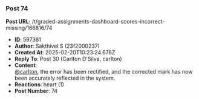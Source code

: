 ### Post 74
**Post URL**: /t/graded-assignments-dashboard-scores-incorrect-missing/166816/74
- **ID**: 597361
- **Author**: Sakthivel S (23f2000237)
- **Created At**: 2025-02-20T10:23:24.676Z
- **Reply To**: Post 30 (Carlton D'Silva, carlton)
- **Content**:  
  <a class="mention" href="/u/carlton">@carlton</a>, the error has been rectified, and the corrected mark has now been accurately reflected in the system.
- **Reactions**: heart (1)
- **Post Number**: 74

